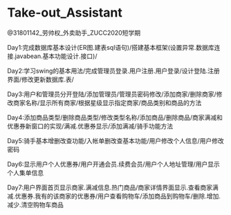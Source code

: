 # Take-out_Assistant
@31801142_劳帅权_外卖助手_ZUCC2020短学期

Day1:完成数据库基本设计(ER图.建表sql语句)/搭建基本框架(设置异常.数据库连接.javabean.基本功能设计.接口)/

Day2:学习swing的基本用法/完成管理员登录.用户注册.用户登录/设计登陆.注册界面/修改更新数据库.表/

Day3:用户和管理员分开登陆/添加管理员/管理员密码修改/添加商家/删除商家/修改商家名称/显示所有商家/根据星级显示指定商家/商品类别和商品的方法

Day4:添加商品类型/删除商品类型/修改类型名称/添加商品/删除商品/商家满减和优惠券新窗口的实现/满减.优惠券显示/添加满减/骑手功能方法

Day5:骑手基本增删改查功能/入帐单删改查基本功能/用户修改个人信息/用户修改密码

Day6:显示用户个人优惠券/用户开通会员.续费会员/用户个人地址管理/用户显示个人集单信息

Day7:用户界面首页显示商家.满减信息.热门商品/商家详情界面显示.查看商家满减.优惠券.我有的该商家的优惠券/用户查看购物车/添加商品到购物车/删除.增加.减少.清空购物车商品

